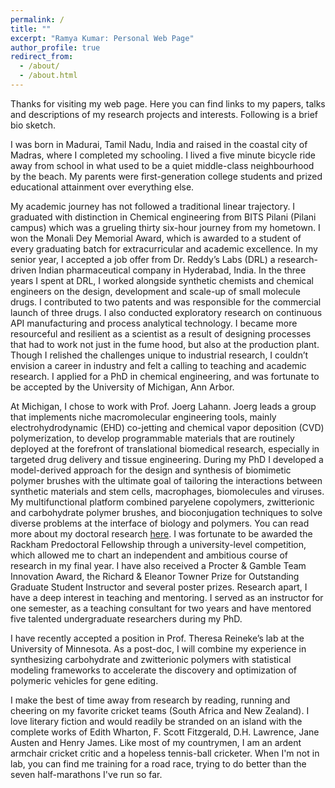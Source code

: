 ```yaml
---
permalink: /
title: ""
excerpt: "Ramya Kumar: Personal Web Page"
author_profile: true
redirect_from: 
  - /about/
  - /about.html
---
```

Thanks for visiting my web page. Here you can find links to my papers, talks and descriptions of my research projects and interests. Following is a brief bio sketch. 

I was born in Madurai, Tamil Nadu, India and raised in the coastal city of Madras, where I completed my schooling. I lived a five minute bicycle ride away from school in what used to be a quiet middle-class neighbourhood by the beach. My parents were first-generation college students and prized educational attainment over everything else. 

My academic journey has not followed a traditional linear trajectory. I graduated with distinction in Chemical engineering from BITS Pilani (Pilani campus) which was a grueling thirty six-hour journey from my hometown. I won the Monali Dey Memorial Award, which is awarded to a student of every graduating batch for extracurricular and academic excellence. In my senior year, I accepted a job offer from Dr. Reddy’s Labs (DRL) a research-driven Indian pharmaceutical company in Hyderabad, India. In the three years I spent at DRL, I worked alongside synthetic chemists and chemical engineers on the design, development and scale-up of small molecule drugs.  I contributed to two patents and was responsible for the commercial launch of three drugs. I also conducted exploratory research on continuous API manufacturing and process analytical technology.  I became more resourceful and resilient as a scientist as a result of designing processes that had to work not just in the fume hood, but also at the production plant. Though I relished the challenges unique to industrial research, I couldn’t envision a career in industry and felt a calling to teaching and academic research. I applied for a PhD in chemical engineering, and was fortunate to be accepted by the University of Michigan, Ann Arbor. 

At Michigan, I chose to work with Prof. Joerg Lahann. Joerg leads a group that implements niche macromolecular engineering tools, mainly electrohydrodynamic (EHD) co-jetting and chemical vapor deposition (CVD) polymerization, to develop programmable materials that are routinely deployed at the forefront of translational biomedical research, especially in targeted drug delivery and tissue engineering. During my PhD I developed a model-derived approach for the design and synthesis of biomimetic polymer brushes with the ultimate goal of tailoring the interactions between synthetic materials and stem cells, macrophages, biomolecules and viruses. My multifunctional platform combined paryelene copolymers, zwitterionic and carbohydrate polymer brushes, and bioconjugation techniques to solve diverse problems at the interface of biology and polymers. You can read more about my doctoral research [here](https://rmykmr.github.io/year-archive/).  I was fortunate to be awarded the Rackham Predoctoral Fellowship through a university-level competition, which allowed me to chart an independent and ambitious course of research in my final year. I have also received a Procter & Gamble Team Innovation Award, the Richard & Eleanor Towner Prize for Outstanding Graduate Student Instructor and several poster prizes. Research apart, I have a deep interest in teaching and mentoring. I served as an instructor for one semester, as a teaching consultant for two years and have mentored five talented undergraduate researchers during my PhD. 

I have recently accepted a position in Prof. Theresa Reineke’s lab at the University of Minnesota. As a post-doc, I will combine my experience in synthesizing carbohydrate and zwitterionic polymers with statistical modeling frameworks to accelerate the discovery and optimization of polymeric vehicles for gene editing. 

I make the best of time away from research by reading, running and cheering on my favorite cricket teams (South Africa and New Zealand).  I love literary fiction and would readily be stranded on an island with the complete works of Edith Wharton, F. Scott Fitzgerald, D.H. Lawrence, Jane Austen and Henry James. Like most of my countrymen, I am an ardent armchair cricket critic and a hopeless tennis-ball cricketer. When I'm not in lab, you can find me training for a road race, trying to do better than the seven half-marathons I've run so far.  


